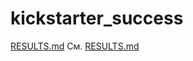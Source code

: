 # kickstarter_success

[RESULTS.md](https://github.com/user-attachments/files/20605906/RESULTS.md)
См. [RESULTS.md](RESULTS.md)
